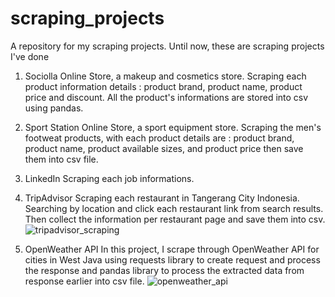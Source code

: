 # scraping_projects
A repository for my scraping projects. Until now, these are scraping projects I've done
1. Sociolla Online Store, a makeup and cosmetics store.
   Scraping each product information details : product brand, product name, product price and discount. All the product's informations are stored into csv using pandas. 
3. Sport Station Online Store, a sport equipment store.
   Scraping the men's footweat products, with each product details are : product brand, product name, product available sizes, and product price then save them into csv file.
4. LinkedIn
   Scraping each job informations. 
5. TripAdvisor
   Scraping each restaurant in Tangerang City Indonesia. Searching by location and click each restaurant link from search results. Then collect the information per restaurant page and save them into csv.
   ![tripadvisor_scraping](https://github.com/yaryaraldebaran/scraping_projects/assets/44632064/bdbcc962-dc84-4593-a37f-f25c585f12f7)

6. OpenWeather API
   In this project, I scrape through OpenWeather API for cities in West Java using requests library to create request and process the response and pandas library to process the extracted data from response earlier into csv file.
   ![openweather_api](https://github.com/yaryaraldebaran/scraping_projects/assets/44632064/1d47d8c3-06a3-4696-86ad-16307d4bfb97)
